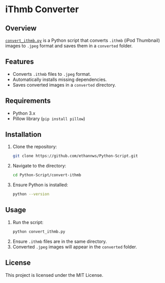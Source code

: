 # iThmb Converter

## Overview
[`convert_ithmb.py`](https://github.com/ethannws/Python-Scripts/tree/main/convert-ithmb) is a Python script that converts `.ithmb` (iPod Thumbnail) images to `.jpeg` format and saves them in a `converted` folder.

## Features
- Converts `.ithmb` files to `.jpeg` format.
- Automatically installs missing dependencies.
- Saves converted images in a `converted` directory.

## Requirements
- Python 3.x
- Pillow library (`pip install pillow`)

## Installation
1. Clone the repository:
   ```sh
   git clone https://github.com/ethannws/Python-Script.git
   ```
2. Navigate to the directory:
   ```sh
   cd Python-Script/convert-ithmb
   ```
3. Ensure Python is installed:
   ```sh
   python --version
   ```

## Usage
1. Run the script:
   ```sh
   python convert_ithmb.py
   ```
2. Ensure `.ithmb` files are in the same directory.
3. Converted `.jpeg` images will appear in the `converted` folder.

## License
This project is licensed under the MIT License.

